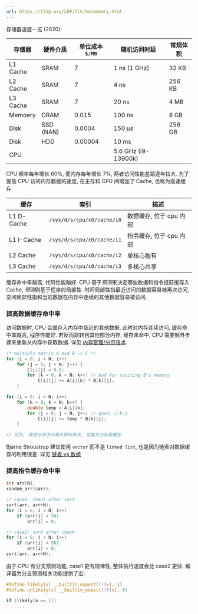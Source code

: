 ```yaml
---
url: https://tldp.org/LDP/tlk/mm/memory.html
---
```


存储器速度一览 (2020):

| 存储器   | 硬件介质 | 单位成本 `$/MB` | 随机访问时延        | 常规体积 |
| -------- | -------- | --------------- | ------------------- | -------- |
| L1 Cache | SRAM     | 7               | 1 ns  (1 GHz)       | 32 KB    |
| L2 Cache | SRAM     | 7               | 4 ns                | 256 KB   |
| L3 Cache| SRAM     | 7               | 20 ns                   | 4 MB         |
| Memoery  | DRAM     | 0.015           | 100 ns              | 8 GB         |
| Disk     | SSD (NAN) | 0.0004          | 150 $\mu s$         | 256 GB         |
| Disk     | HDD      | 0.00004         | 10 ms                |          |
| CPU      |       |             | 5.6 GHz (i9-13900k) |          |

CPU 频率每年增长 60%, 而内存每年增长 7%, 两者访问性能差距逐年拉大. 为了提高 CPU 访问内存数据的速度, 在主存和 CPU 间增加了 Cache, 也称为高速缓存.

| 缓存   | 索引                           | 描述                    |
| ------ | ------------------------------ | ----------------------- |
| L1 D-Cache | `/sys/d/s/cpu/c0/cache/i0` | 数据缓存, 位于 cpu 内部 |
| L1 I-Cache  | `/sys/d/s/cpu/c0/cache/i1` | 指令缓存, 位于 cpu 内部 |
| L2 Cache    | `/sys/d/s/cpu/c0/cache/i2` | 单核心独有              |
| L3 Cache   | `/sys/d/s/cpu/c0/cache/i3` | 多核心共享                        |

缓存命中率越高, 代码性能越好. CPU 基于*预测*来决定哪些数据和指令提前缓存入 Cache, *预测*则基于程序的局部性. 时间局部性指最近访问的数据容易被再次访问, 空间局部性指和当前数据在内存中连续的其他数据容易被访问.

### 提高数据缓存命中率

访问数据时, CPU 会缓存入内存中临近的其他数据. 此时对内存连续访问, 缓存命中率就高, 程序性能好. 若反而跳转到其他部分内存, 缓存未命中, CPU 需要额外步骤来重新从内存中获取数据. 详见 [内存管理/分页技术](../System/Memory/分页技术.md). 

```c
/* multiply matrix A and B -> C */
for (i = 0; i < N; i++)
	for (j = 0; j < N; j++) {
		C[i][j] = 0.0;
		for (k = 0; k < N; k++) // bad for visiting B's memory
			C[i][j] += A[i][k] * B[k][j];
	}

for (i = 0; i < N; i++)
	for (k = 0; k < N; k++) {
		double temp = A[i][k];
		for (j = 0; j < N; j++) // good, i-k-j
			C[i][j] += temp * B[k][j];
	}

// 另外, 使用分块法计算大矩阵乘法, 也能充分利用缓存.
```

Bjarne Stroustrup 建议使用 `vector` 而不是 `linked list`, 也是因为链表对数据缓存的利用很差. 详见 [链表 vs 数组](../Algorithm/数据结构/linked%20list/linked%20list%20or%20array.md)

### 提高指令缓存命中率

```c
int arr[N];
random_arr(&arr);

// case1: check after sort
sort(arr, arr+N);
for (i = 0; i < N; i++) 
	if (arr[i] < 50)
		arr[i] = 0;

// case2: sort after check
for (i = 0; i < N; i++) 
	if (arr[i] < 50)
		arr[i] = 0;
sort(arr, arr+N);
```

由于 CPU 有分支预测功能, case1 更有规律性, 整体执行速度会比 case2 更快. 编译器为分支预测相关功能提供了宏:

```c
#define likely(x) __builtin_expect(!!(x), 1)
#define unlikely(x) __builtin_expect(!!(x), 0)

if (likely(a == 1))
	...
```